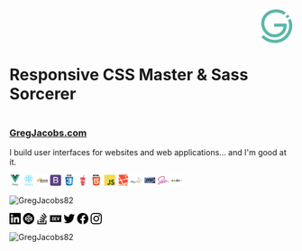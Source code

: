 <div>
<a href="https://www.gregjacobs.com" target="_blank">
    <img src="https://raw.githubusercontent.com/GregJacobs82/GregJacobs82/master/img/gregjacobs-icon.svg" alt="GregJacobs.com Logo - by Greg Jacobs" title="GregJacobs.com Logo - by Greg Jacobs" align="right" height="60" />
</a>
<h1 align="left" style="display:inline-block">Responsive CSS Master &amp; Sass Sorcerer</h1>
</div>
<h3 align="left"><a href="https://www.gregjacobs.com" title="GregJacobs.com" alt="GregJacobs.com" target="_blank">GregJacobs.com</a></h3>

<p>I build user interfaces for websites and web applications... and I'm good at it.</p>

<p align="left">
<img src="https://raw.githubusercontent.com/GregJacobs82/GregJacobs82/master/icons/vuejs-original-wordmark.svg" alt="vuejs" width="20" height="20"/> 
<img src="https://raw.githubusercontent.com/GregJacobs82/GregJacobs82/master/icons/react-original-wordmark.svg" alt="react" width="20" height="20"/> 
<img src="https://raw.githubusercontent.com/GregJacobs82/GregJacobs82/master/icons/amazonwebservices-original-wordmark.svg" alt="amazonwebservices" width="20" height="20"/> 
<img src="https://raw.githubusercontent.com/GregJacobs82/GregJacobs82/master/icons/bootstrap-plain.svg" alt="bootstrap" width="20" height="20"/> 
<img src="https://raw.githubusercontent.com/GregJacobs82/GregJacobs82/master/icons/css3-original-wordmark.svg" alt="css3" width="20" height="20"/> 
<img src="https://raw.githubusercontent.com/GregJacobs82/GregJacobs82/master/icons/gulp-plain.svg" alt="gulp" width="20" height="20"/> 
<img src="https://raw.githubusercontent.com/GregJacobs82/GregJacobs82/master/icons/html5-original-wordmark.svg" alt="html5" width="20" height="20"/> 
<img src="https://raw.githubusercontent.com/GregJacobs82/GregJacobs82/master/icons/javascript-original.svg" alt="javascript" width="20" height="20"/> 
<img src="https://raw.githubusercontent.com/GregJacobs82/GregJacobs82/master/icons/laravel-plain-wordmark.svg" alt="laravel" width="20" height="20"/> 
<img src="https://raw.githubusercontent.com/GregJacobs82/GregJacobs82/master/icons/mysql-original-wordmark.svg" alt="mysql" width="20" height="20"/> 
<img src="https://raw.githubusercontent.com/GregJacobs82/GregJacobs82/master/icons/php-original.svg" alt="php" width="20" height="20"/> 
<img src="https://raw.githubusercontent.com/GregJacobs82/GregJacobs82/master/icons/sass-original.svg" alt="sass" width="20" height="20"/> 
<img src="https://raw.githubusercontent.com/GregJacobs82/GregJacobs82/master/icons/nodejs-original-wordmark.svg" alt="nodejs" width="20" height="20"/>
</p>

<p align="left"> <img src="https://github-readme-stats.vercel.app/api?username=gregjacobs82&show_icons=true" alt="GregJacobs82" /> </p>

<p align="left">
<a href="https://linkedin.com/in/gregjacobs" target="blank"><img align="center" src="https://raw.githubusercontent.com/GregJacobs82/GregJacobs82/master/social/linkedin.svg" alt="gregjacobs" height="20" width="20" /></a>
<a href="https://codepen.io/gregjacobs" target="blank"><img align="center" src="https://raw.githubusercontent.com/GregJacobs82/GregJacobs82/master/social/codepen.svg" alt="gregjacobs" height="20" width="20" /></a>
<a href="https://stackoverflow.com/gregjacobs82" target="blank"><img align="center" src="https://raw.githubusercontent.com/GregJacobs82/GregJacobs82/master/social/stackoverflow.svg" alt="gregjacobs82" height="20" width="20" /></a>
<a href="https://dev.to/gregjacobs" target="blank"><img align="center" src="https://raw.githubusercontent.com/GregJacobs82/GregJacobs82/master/social/dev-dot-to.svg" alt="gregjacobs" height="20" width="20" /></a>
<a href="https://twitter.com/gregjacobs" target="blank"><img align="center" src="https://raw.githubusercontent.com/GregJacobs82/GregJacobs82/master/social/twitter.svg" alt="gregjacobs" height="20" width="20" /></a>
<a href="https://fb.com/gregoryjacobsdesigns" target="blank"><img align="center" src="https://raw.githubusercontent.com/GregJacobs82/GregJacobs82/master/social/facebook.svg" alt="gregoryjacobsdesigns" height="20" width="20" /></a>
<a href="https://instagram.com/officialgregjacobs" target="blank"><img align="center" src="https://raw.githubusercontent.com/GregJacobs82/GregJacobs82/master/social/instagram.svg" alt="officialgregjacobs" height="20" width="20" /></a>
</p>

<p align="left"> <img src="https://komarev.com/ghpvc/?username=gregjacobs82" alt="GregJacobs82" /> </p>
